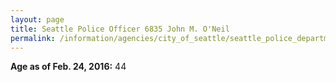 ```yaml
---
layout: page
title: Seattle Police Officer 6835 John M. O'Neil
permalink: /information/agencies/city_of_seattle/seattle_police_department/copbook/6835/
---
```


**Age as of Feb. 24, 2016:** 44
